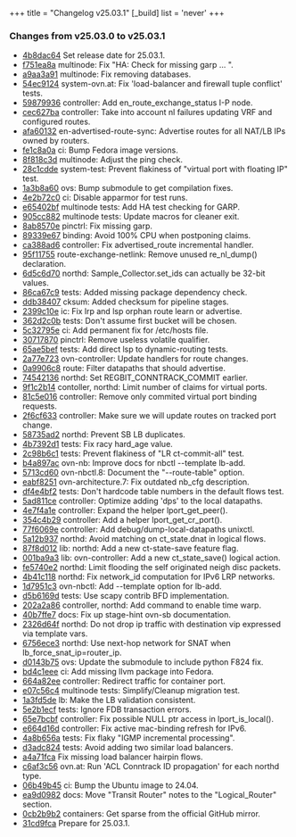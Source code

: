 +++
title = "Changelog v25.03.1"
[_build]
  list = 'never'
+++

### Changes from v25.03.0 to v25.03.1

- [4b8dac64](https://github.com/ovn-org/ovn/commit/4b8dac64fd3fbbfb39a7105365d5143c7ffa5a35) Set release date for 25.03.1.
- [f751ea8a](https://github.com/ovn-org/ovn/commit/f751ea8a6a0c767993230b664f90ff9dc208b9ca) multinode: Fix "HA: Check for missing garp ... ".
- [a9aa3a91](https://github.com/ovn-org/ovn/commit/a9aa3a91d188ef63981d910a768c7de32ad1bbae) multinode: Fix removing databases.
- [54ec9124](https://github.com/ovn-org/ovn/commit/54ec9124ef8f895b42c8e50558e677a016025bf8) system-ovn.at: Fix 'load-balancer and firewall tuple conflict' tests.
- [59879936](https://github.com/ovn-org/ovn/commit/59879936a795945bf298d96e6a782d5f4761c777) controller: Add en_route_exchange_status I-P node.
- [cec627ba](https://github.com/ovn-org/ovn/commit/cec627ba0306d9bc9bd647f0d9e78262250a5573) controller: Take into account nl failures updating VRF and configured routes.
- [afa60132](https://github.com/ovn-org/ovn/commit/afa60132080fa966bfb673905f0a72017b700ff3) en-advertised-route-sync: Advertise routes for all NAT/LB IPs owned by routers.
- [fe1c8a0a](https://github.com/ovn-org/ovn/commit/fe1c8a0a4fcbec7cd3e192cc571411b1cc77866d) ci: Bump Fedora image versions.
- [8f818c3d](https://github.com/ovn-org/ovn/commit/8f818c3d616f40930c10e014a69e08a30b7f6dc2) multinode: Adjust the ping check.
- [28c1cdde](https://github.com/ovn-org/ovn/commit/28c1cddeb8b088948c31c293756c3e736cc334da) system-test: Prevent flakiness of "virtual port with floating IP" test.
- [1a3b8a60](https://github.com/ovn-org/ovn/commit/1a3b8a601ebb5f09bf53819191d1ea69fbe70cc5) ovs: Bump submodule to get compilation fixes.
- [4e2b72c0](https://github.com/ovn-org/ovn/commit/4e2b72c0e218351773c372b37065c8178d7ab98b) ci: Disable apparmor for test runs.
- [e65402bf](https://github.com/ovn-org/ovn/commit/e65402bff6e9ec260cd1b997a077f6f565cd2d75) multinode tests: Add HA test checking for GARP.
- [905cc882](https://github.com/ovn-org/ovn/commit/905cc882ec8ef9c698f69f06ddba8d0b356bbc00) multinode tests: Update macros for cleaner exit.
- [8ab8570e](https://github.com/ovn-org/ovn/commit/8ab8570e21ffe7f7923d3b9cda25070d7d39f5d6) pinctrl: Fix missing garp.
- [89339e67](https://github.com/ovn-org/ovn/commit/89339e670e2a23a61555fc75f8a02ef52a3e6c89) binding: Avoid 100% CPU when postponing claims.
- [ca388ad6](https://github.com/ovn-org/ovn/commit/ca388ad68f6f4c3c93fcc2a46b8a800562b430b1) controller: Fix advertised_route incremental handler.
- [95f11755](https://github.com/ovn-org/ovn/commit/95f11755665f97c12dbaf03cdbfd158f42060686) route-exchange-netlink: Remove unused re_nl_dump() declaration.
- [6d5c6d70](https://github.com/ovn-org/ovn/commit/6d5c6d70afa214e908956493f058d6307678d3fc) northd: Sample_Collector.set_ids can actually be 32-bit values.
- [86ca67c9](https://github.com/ovn-org/ovn/commit/86ca67c9782a9054518cd981dc7ea7fdbb3440f2) tests: Added missing package dependency check.
- [ddb38407](https://github.com/ovn-org/ovn/commit/ddb38407e95c60e1166982280866ba6ddc579249) cksum: Added checksum for pipeline stages.
- [2399c10e](https://github.com/ovn-org/ovn/commit/2399c10e97a9c4f58808e792b2e9877bdb5eb54c) ic: Fix lrp and lsp orphan route learn or advertise.
- [362d2c0b](https://github.com/ovn-org/ovn/commit/362d2c0b9bc13da031c08497504c2601b5de6897) tests: Don't assume first bucket will be chosen.
- [5c32795e](https://github.com/ovn-org/ovn/commit/5c32795e0745897d6e6fcd9a33b9c523f5ebe919) ci: Add permanent fix for /etc/hosts file.
- [30717870](https://github.com/ovn-org/ovn/commit/30717870c70dac547a8bd92b35010cc74dfbbbe8) pinctrl: Remove useless volatile qualifier.
- [65ae5bef](https://github.com/ovn-org/ovn/commit/65ae5bef3db049648804535e63a72a06dbce48cc) tests: Add direct lsp to dynamic-routing tests.
- [2a77e723](https://github.com/ovn-org/ovn/commit/2a77e7230fd72ce705ac1c2ffc071f4ca20f4bb5) ovn-controller: Update handlers for route changes.
- [0a9906c8](https://github.com/ovn-org/ovn/commit/0a9906c82158d829fb8052d764a93825ea2bc9ee) route: Filter datapaths that should advertise.
- [74542136](https://github.com/ovn-org/ovn/commit/7454213615258cc445ce7e49f9d50c6c5abfbc7b) northd: Set REGBIT_CONNTRACK_COMMIT earlier.
- [9f1c2b14](https://github.com/ovn-org/ovn/commit/9f1c2b14a0ba300e1719d57f62ebf1c060d63c35) contoller, northd: Limit number of claims for virtual ports.
- [81c5e016](https://github.com/ovn-org/ovn/commit/81c5e0168c6c0fc98c3bb64a43aa1561d7900dfe) controller: Remove only commited virtual port binding requests.
- [2f6cf633](https://github.com/ovn-org/ovn/commit/2f6cf63351c0bbc2637f0a7713eec4689a9b283b) controller: Make sure we will update routes on tracked port change.
- [58735ad2](https://github.com/ovn-org/ovn/commit/58735ad207803aa9c5d6cd236dc9aafab83c18c6) northd: Prevent SB LB duplicates.
- [4b7392d1](https://github.com/ovn-org/ovn/commit/4b7392d1a467f1de51d4bf869f534d2d29b485d1) tests: Fix racy hard_age value.
- [2c98b6c1](https://github.com/ovn-org/ovn/commit/2c98b6c13464ddb7c1ad40c49df4d806b6a76073) tests: Prevent flakiness of "LR ct-commit-all" test.
- [b4a897ac](https://github.com/ovn-org/ovn/commit/b4a897ac0aeec16b01eb64b52d7ff0df40081a6a) ovn-nb: Improve docs for nbctl --template lb-add.
- [5713cd60](https://github.com/ovn-org/ovn/commit/5713cd605f5012d06135f302de7bcf42affedbb2) ovn-nbctl.8: Document the "--route-table" option.
- [eabf8251](https://github.com/ovn-org/ovn/commit/eabf8251ca3ee537c9facd3d1986ab82b6b84a02) ovn-architecture.7: Fix outdated nb_cfg description.
- [df4e4bf2](https://github.com/ovn-org/ovn/commit/df4e4bf291f396234b29e15ee68110545a741243) tests: Don't hardcode table numbers in the default flows test.
- [5ad811ce](https://github.com/ovn-org/ovn/commit/5ad811ce400838c4d024fb23fc3b1ee66944c78a) controller: Optimize adding 'dps' to the local datapaths.
- [4e7f4a1e](https://github.com/ovn-org/ovn/commit/4e7f4a1e4c6d00382d7880eb4aa73e1db9ca3102) controller: Expand the helper lport_get_peer().
- [354c4b29](https://github.com/ovn-org/ovn/commit/354c4b298516ad1ee45bc1a40f575b701a81c91d) controller: Add a helper lport_get_cr_port().
- [77f6069e](https://github.com/ovn-org/ovn/commit/77f6069e891df4bd96f4285149f5417d1c4fdf26) controller: Add debug/dump-local-datapaths unixctl.
- [5a12b937](https://github.com/ovn-org/ovn/commit/5a12b937f1a035d926842b72730656776d4ab8cf) northd: Avoid matching on ct_state.dnat in logical flows.
- [87f8d012](https://github.com/ovn-org/ovn/commit/87f8d012aeae27f0e47066d508ea9b2278d5ee63) lib: northd: Add a new ct-state-save feature flag.
- [001ba9a3](https://github.com/ovn-org/ovn/commit/001ba9a3ae1a55d41ebd5958f8f944821205bd55) lib: ovn-controller: Add a new ct_state_save() logical action.
- [fe5740e2](https://github.com/ovn-org/ovn/commit/fe5740e2c75fdb815a1dec7d812e88694727d366) northd: Limit flooding the self originated neigh disc packets.
- [4b41c118](https://github.com/ovn-org/ovn/commit/4b41c118a01a715201937f9279bd95cf562bef70) northd: Fix network_id computation for IPv6 LRP networks.
- [1d7951c3](https://github.com/ovn-org/ovn/commit/1d7951c3cedc82d32e922cb01659ae1f9c1a213a) ovn-nbctl: Add --template option for lb-add.
- [d5b6169d](https://github.com/ovn-org/ovn/commit/d5b6169d3ffc566dca7d8a34e1e89fd85b1b8ddb) tests: Use scapy contrib BFD implementation.
- [202a2a86](https://github.com/ovn-org/ovn/commit/202a2a8675e9030b97d5d21ba50ec1008139c346) controller, northd: Add command to enable time warp.
- [40b7ffe7](https://github.com/ovn-org/ovn/commit/40b7ffe7a0b41eda468f800dc113413eebe9663f) docs: Fix up stage-hint ovn-sb documentation.
- [2326d64f](https://github.com/ovn-org/ovn/commit/2326d64f48ad3f8f103a3238a8154bc8529a0465) northd: Do not drop ip traffic with destination vip expressed via template vars.
- [6756ece3](https://github.com/ovn-org/ovn/commit/6756ece392bafcc2e2041369e0dfffb377f8d9e7) northd: Use next-hop network for SNAT when lb_force_snat_ip=router_ip.
- [d0143b75](https://github.com/ovn-org/ovn/commit/d0143b75379761ed8a927b9bc6b66b9446076cf8) ovs: Update the submodule to include python F824 fix.
- [bd4c1eee](https://github.com/ovn-org/ovn/commit/bd4c1eee96aa3fd6d4f5e294dcab604a45e54f6d) ci: Add missing llvm package into Fedora.
- [664a82ee](https://github.com/ovn-org/ovn/commit/664a82eeb830f284ee5fdfc941f399a78e88f3f0) controller: Redirect traffic for container port.
- [e07c56c4](https://github.com/ovn-org/ovn/commit/e07c56c430be705452cfd083741e4d21b9c47042) multinode tests: Simplify/Cleanup migration test.
- [1a3fd5de](https://github.com/ovn-org/ovn/commit/1a3fd5de519b962769a5b377ff7bdc674fa4068e) lb: Make the LB validation consistent.
- [5e2b1ecf](https://github.com/ovn-org/ovn/commit/5e2b1ecf945b1124c4593ea76a86cd81bfbc6a9b) tests: Ignore FDB transaction errors.
- [65e7bcbf](https://github.com/ovn-org/ovn/commit/65e7bcbf2bc2673262c621bd714d0e8c3e855b78) controller: Fix possible NULL ptr access in lport_is_local().
- [e664d16d](https://github.com/ovn-org/ovn/commit/e664d16d03aaeac963c203d455794d94a21978ae) controller: Fix active mac-binding refresh for IPv6.
- [4a8b656a](https://github.com/ovn-org/ovn/commit/4a8b656a2ad650a28c6e181c507a4326c2725290) tests: Fix flaky "IGMP incremental processing".
- [d3adc824](https://github.com/ovn-org/ovn/commit/d3adc824a28e3a19fa1067f2be4c978516c89d94) tests: Avoid adding two similar load balancers.
- [a4a71fca](https://github.com/ovn-org/ovn/commit/a4a71fcad105e32fa09fd330b9e8b06c2f565614) Fix missing load balancer hairpin flows.
- [c6af3c56](https://github.com/ovn-org/ovn/commit/c6af3c568813f10f4971ebe7ac0fabcb0f838225) ovn.at: Run 'ACL Conntrack ID propagation' for each northd type.
- [06b49b45](https://github.com/ovn-org/ovn/commit/06b49b45633cae02c9060e0fa0d799514cd7aa67) ci: Bump the Ubuntu image to 24.04.
- [ea9d0982](https://github.com/ovn-org/ovn/commit/ea9d0982fa08a76c36f7e611936d30fb2edf7e15) docs: Move "Transit Router" notes to the "Logical_Router" section.
- [0cb2b9b2](https://github.com/ovn-org/ovn/commit/0cb2b9b2be9a6efb91fb4e6992e33251840a2884) containers: Get sparse from the official GitHub mirror.
- [31cd9fca](https://github.com/ovn-org/ovn/commit/31cd9fca19f99064c8efc07fe28ea9506eaa6aad) Prepare for 25.03.1.